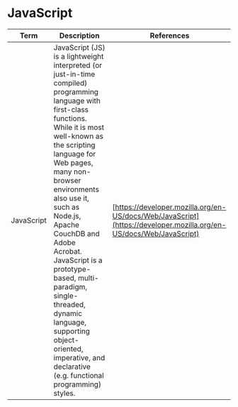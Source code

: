 # JavaScript

| Term | Description | References |
| ---- | ----------- | ---------- |
| JavaScript | JavaScript (JS) is a lightweight interpreted (or just-in-time compiled) programming language with first-class functions. While it is most well-known as the scripting language for Web pages, many non-browser environments also use it, such as Node.js, Apache CouchDB and Adobe Acrobat. JavaScript is a prototype-based, multi-paradigm, single-threaded, dynamic language, supporting object-oriented, imperative, and declarative (e.g. functional programming) styles. | [https://developer.mozilla.org/en-US/docs/Web/JavaScript](https://developer.mozilla.org/en-US/docs/Web/JavaScript) | 
